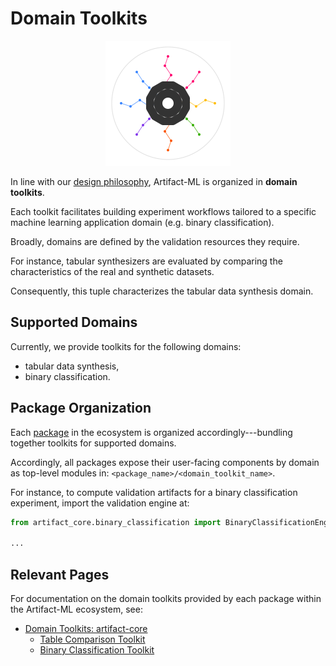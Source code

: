 # Domain Toolkits

<p align="center">
  <img src="../assets/artifact_ml_logo.svg" width="200" alt="Artifact-ML Logo">
</p>

In line with our [design philosophy](design_philosophy.md), Artifact-ML is organized in **domain toolkits**.

Each toolkit facilitates building experiment workflows tailored to a specific machine learning application domain (e.g. binary classification).

Broadly, domains are defined by the validation resources they require.

For instance, tabular synthesizers are evaluated by comparing the characteristics of the real and synthetic datasets.

Consequently, this tuple characterizes the tabular data synthesis domain.

## Supported Domains

Currently, we provide toolkits for the following domains:

- tabular data synthesis,
- binary classification.

## Package Organization

Each [package](packages.md) in the ecosystem is organized accordingly---bundling together toolkits for supported domains.

Accordingly, all packages expose their user-facing components by domain as top-level modules in: `<package_name>/<domain_toolkit_name>`.

For instance, to compute validation artifacts for a binary classification experiment, import the validation engine at:

```python
from artifact_core.binary_classification import BinaryClassificationEngine

...
```

## Relevant Pages

For documentation on the domain toolkits provided by each package within the Artifact-ML ecosystem, see:

- [Domain Toolkits: artifact-core ](https://artifact-ml.readthedocs.io/en/latest/artifact-core/domain_toolkits/)
    - [Table Comparison Toolkit](https://artifact-ml.readthedocs.io/en/latest/artifact-core/domain_toolkits/table_comparison/)
    - [Binary Classification Toolkit](https://artifact-ml.readthedocs.io/en/latest/artifact-core/domain_toolkits/binary_classification/)